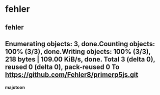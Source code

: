 # fehler
## fehler    

## Enumerating objects: 3, done.Counting objects: 100% (3/3), done.Writing objects: 100% (3/3), 218 bytes | 109.00 KiB/s, done. Total 3 (delta 0), reused 0 (delta 0), pack-reused 0 To https://github.com/Fehler8/primerp5js.git


#### majotoon

